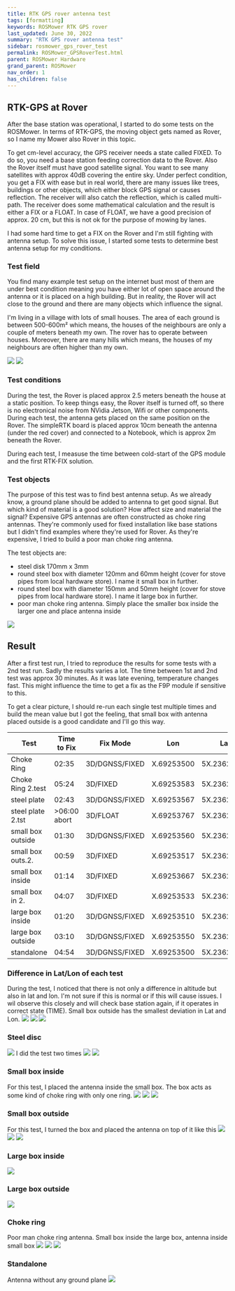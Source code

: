 ```yaml
---
title: RTK GPS rover antenna test
tags: [formatting]
keywords: ROSMower RTK GPS rover
last_updated: June 30, 2022
summary: "RTK GPS rover antenna test"
sidebar: rosmower_gps_rover_test
permalink: ROSMower_GPSRoverTest.html
parent: ROSMower Hardware
grand_parent: ROSMower
nav_order: 1
has_children: false
---
```

##  RTK-GPS at Rover
After the base station was operational, I started to do some tests on the ROSMower. In terms of RTK-GPS, the moving object gets named as 
Rover, so I name my Mower also Rover in this topic.

To get cm-level accuracy, the GPS receiver needs a state called FIXED. To do so, you need a base station feeding correction data to the
Rover. Also the Rover itself must have good satellite signal. You want to see many satellites with approx 40dB covering the entire sky. 
Under perfect condition, you get a FIX with ease but in real world, there are many issues like trees, buildings or other objects, which either
block GPS signal or causes reflection. The receiver will also catch the reflection, which is called multi-path. The receiver does some mathematical
calculation and the result is either a FIX or a FLOAT. In case of FLOAT, we have a good precision of approx. 20 cm, but this is not ok for the
purpose of mowing by lanes.

I had some hard time to get a FIX on the Rover and I'm still fighting with antenna setup. To solve this issue, I started some tests to determine best
antenna setup for my conditions.

### Test field
You find many example test setup on the internet bust most of them are under best condition meaning you have either lot of open space around the antenna
or it is placed on a high building. But in reality, the Rover will act close to the ground and there are many objects which influence the signal.

I'm living in a village with lots of small houses. The area of each ground is between 500-600m² which means, the houses of the
neighbours are only a couple of meters beneath my own. The rover has to operate between houses. Moreover, there are many hills which means, the houses
of my neighbours are often higher than my own.

![](/images/GPS/RTK/Environment.jpg)
![](/images/GPS/RTK/Environment_2.jpg)

### Test conditions
During the test, the Rover is placed approx 2.5 meters beneath the house at a static position. To keep things easy, the Rover itself is turned off, so 
there is no electronical noise from NVidia Jetson, Wifi or other components. During each test, the antenna gets placed on the same position on the Rover.
The simpleRTK board is placed approx 10cm beneath the antenna (under the red cover) and connected to a Notebook, which is approx 2m beneath the Rover.

During each test, I measuse the time between cold-start of the GPS module and the first RTK-FIX solution.

### Test objects
The purpose of this test was to find best antenna setup. As we already know, a ground plane should be added to antenna to get good signal.
But which kind of material is a good solution? How affect size and material the signal? Expensive GPS antennas are often constructed as 
choke ring antennas. They're commonly used for fixed installation like base stations but I didn't find examples where they're used for Rover. As they're expensive,
I tried to build a poor man choke ring antenna.

The test objects are:
- steel disk 170mm x 3mm
- round steel box with diameter 120mm and 60mm height (cover for stove pipes from local hardware store). I name it small box in further.
- round steel box with diameter 150mm and 50mm height (cover for stove pipes from local hardware store). I name it large box in further.
- poor man choke ring antenna. Simply place the smaller box inside the larger one and place antenna inside

![](/images/GPS/RTK/candidates.jpg)

## Result
After a first test run, I tried to reproduce the results for some tests with a 2nd test run. Sadly the results varies a lot. The time between 1st and 2nd test
was approx 30 minutes. As it was late evening, temperature changes fast. This might influence the time to get a fix as the F9P module if sensitive to this.

To get a clear picture, I should re-run each single test multiple times and build the mean value but I got the feeling, that small box with antenna placed
outside is a good candidate and I'll go this way.

|Test             |Time to Fix |Fix Mode        | Lon        | Lat         | Alt   | 3D acc | 2D acc | PDOP | HDOP |
|-----------------|------------|----------------|------------|-------------|-------|--------|--------|------|------|
|Choke Ring       | 02:35​      | 3D/DGNSS/FIXED | X.69253500 | 5X.23622067 | 426,9 | 0,02​   | 0,01   | 1,7  | 0,8​  |
|Choke Ring 2.test| 05:24      | 3D/FIXED       | X.69253583 | 5X.23621983 | 426,89| 0,02   | 0,01   | 1,3  | 0,6  |​
|steel plate      | 02:43      | 3D/DGNSS/FIXED | X.69253567 | 5X.23622000 | 426,7 | 0,02   | 0,01   | 1,5​  | 0,7  |​
|steel plate 2.tst|>06:00 abort| 3D/FLOAT       | X.69253767 | 5X.23621767 | 427,43| 0,02   | 0,01   | 1,4  | 0,7​  |
|small box outside| 01:30      | 3D/DGNSS/FIXED	| X.69253560 | 5X.23622070 | 426,87| 0,02   | 0,01   | 1,7  | 0,8​  |
|small box outs.2.| 00:59      | 3D/FIXED       | X.69253517 | 5X.23622067 | 426,89| 0,02   | 0,01   | 1,4  | 0,6  |​
|small box inside | 01:14      | 3D/FIXED       | X.69253667 | 5X.23621933 | 427,04| 0,02   | 0,01   | 1,6​  | 0,8​  |
|small box in 2.  | 04:07​      | 3D/FIXED       | X.69253533 | 5X.23622033 | 426,89| 0,02   | 0,01   | 1,4  | 0,7​  |
|large box inside | 01:20      | 3D/DGNSS/FIXED | X.69253510 | 5X.23622030 | 426,95| 0,02   | 0,01   | 1,5  | 0,8  |
|large box outside| 03:10      | 3D/DGNSS/FIXED | X.69253550 | 5X.23622000 | 426,81| 0,02   | 0,01   | 1,2  | 0,6  |​
|standalone       | 04:54      | 3D/DGNSS/FIXED | X.69253500 | 5X.23622150 | 426,75| 0,02   | 0,01   | 1,3  | 0,6  |​

### Difference in Lat/Lon of each test
During the test, I noticed that there is not only a difference in altitude but also in lat and lon. I'm not sure if this is normal or if this will cause issues. 
I wil observe this closely and will check base station again, if it operates in correct state (TIME). Small box outside has the smallest deviation in Lat and Lon.
![](/images/GPS/RTK/Diagram.png)
![](/images/GPS/RTK/Deviation_Lat.png)
![](/images/GPS/RTK/Deviation_Lon.png)

### Steel disc
![](/images/GPS/RTK/steel_plate.jpg)
I did the test two times
![](/images/GPS/RTK/steel_1.png)
![](/images/GPS/RTK/steel_2.png)

### Small box inside
For this test, I placed the antenna inside the small box. The box acts as some kind of choke ring with only one ring.
![](/images/GPS/RTK/small_box_inside.jpg)
![](/images/GPS/RTK/small_box_inside.png)
![](/images/GPS/RTK/small_box_inside_1.png)

### Small box outside
For this test, I turned the box and placed the antenna on top of it like this
![](/images/GPS/RTK/small_box_outside.png)
![](/images/GPS/RTK/small_box_outside.png)
![](/images/GPS/RTK/small_box_outside_1.png)

### Large box inside
![](/images/GPS/RTK/large_box_inside.png)

### Large box outside
![](/images/GPS/RTK/large_box_outside.png)

### Choke ring
Poor man choke ring antenna. Small box inside the large box, antenna inside small box
![](/images/GPS/RTK/choke_ring.jpg)
![](/images/GPS/RTK/choke_1.png)
![](/images/GPS/RTK/choke_1.png)

### Standalone
Antenna without any ground plane
![](/images/GPS/RTK/standalone.png)


